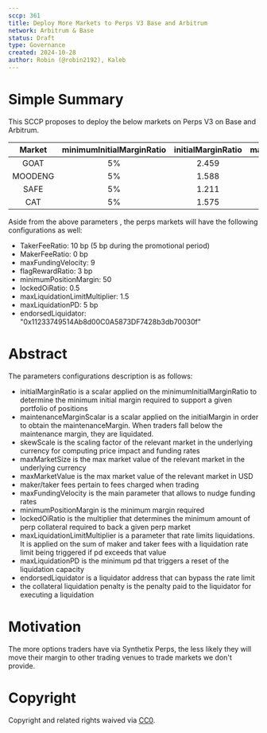 ```yaml
---
sccp: 361
title: Deploy More Markets to Perps V3 Base and Arbitrum
network: Arbitrum & Base
status: Draft
type: Governance
created: 2024-10-28
author: Robin (@robin2192), Kaleb
---
```


# Simple Summary

This SCCP proposes to deploy the below markets on Perps V3 on Base and Arbitrum.

| **Market** | **minimumInitialMarginRatio** | **initialMarginRatio** | **maintenanceMarginScalar** | **skewScale** | **maxMarketSize** | **maxMarketValue** |
|:----------:|:-----------------------------:|:----------------------:|:---------------------------:|:-------------:|:-----------------:|:------------------:|
|    GOAT    |               5%              |          2.459         |            0.317            |      20M      |     5,000,000     |      3,000,000     |
|   MOODENG  |               5%              |          1.588         |            0.317            |      50M      |     17,000,000    |      3,000,000     |
|    SAFE    |               5%              |          1.211         |            0.317            |       3M      |      500,000      |       500,000      |
|     CAT    |               5%              |          1.575         |            0.328            |      250B     |   35,000,000,000  |      1,000,000     |

Aside from the above parameters , the perps markets will have the following configurations as well:
- TakerFeeRatio: 10 bp (5 bp during the promotional period)
- MakerFeeRatio: 0 bp
- maxFundingVelocity: 9
- flagRewardRatio: 3 bp
- minimumPositionMargin: 50
- lockedOiRatio: 0.5 
- maxLiquidationLimitMultiplier: 1.5
- maxLiquidationPD: 5 bp
- endorsedLiquidator: "0x11233749514Ab8d00C0A5873DF7428b3db70030f"


# Abstract

The parameters configurations description is as follows:
- initialMarginRatio is a scalar applied on the minimumInitialMarginRatio to determine the minimum initial margin required to support a given portfolio of positions
- maintenanceMarginScalar is a scalar applied on the initialMargin in order to obtain the maintenanceMargin. When traders fall below the maintenance margin, they are liquidated.
- skewScale is the scaling factor of the relevant market in the underlying currency for computing price impact and funding rates
- maxMarketSize is the max market value of the relevant market in the underlying currency
- maxMarketValue is the max market value of the relevant market in USD
- maker/taker fees pertain to fees charged when trading
- maxFundingVelocity is the main parameter that allows to nudge funding rates
- minimumPositionMargin is the minimum margin required
- lockedOiRatio is the multiplier that determines the minimum amount of perp collateral required to back a given perp market
- maxLiquidationLimitMultiplier is a parameter that rate limits liquidations. It is applied on the sum of maker and taker fees with a liquidation rate limit being triggered if pd exceeds that value
- maxLiquidationPD is the minimum pd that triggers a reset of the liquidation capacity
- endorsedLiquidator is a liquidator address that can bypass the rate limit
- the collateral liquidation penalty is the penalty paid to the liquidator for executing a liquidation


# Motivation

The more options traders have via Synthetix Perps, the less likely they will move their margin to other trading venues to trade markets we don't provide. 

# Copyright
Copyright and related rights waived via [CC0](https://creativecommons.org/publicdomain/zero/1.0/).
